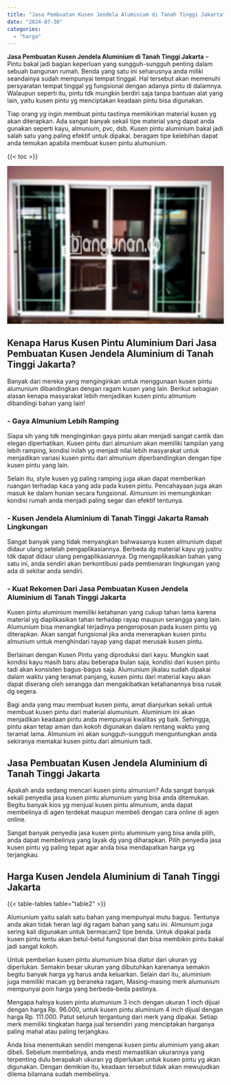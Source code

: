```yaml
---
title: "Jasa Pembuatan Kusen Jendela Aluminium di Tanah Tinggi Jakarta"
date: "2024-07-30"
categories: 
  - "harga"
---
```


**Jasa Pembuatan Kusen Jendela Aluminium di Tanah Tinggi Jakarta** – Pintu bakal jadi bagian keperluan yang sungguh-sungguh penting dalam sebuah bangunan rumah. Benda yang satu ini seharusnya anda miliki seandainya sudah mempunyai tempat tinggal. Hal tersebut akan memenuhi persyaratan tempat tinggal yg fungsional dengan adanya pintu di dalamnya. Walaupun seperti itu, pintu tdk mungkin berdiri saja tanpa bantuan alat yang lain, yaitu kusen pintu yg menciptakan keadaan pintu bisa digunakan.

Tiap orang yg ingin membuat pintu tastinya memikirkan material kusen yg akan diterapkan. Ada sangat banyak sekali tipe material yang dapat anda gunakan seperti kayu, almunium, pvc, dsb. Kusen pintu aluminium bakal jadi salah satu yang paling efektif untuk dipakai. beragam tipe kelebihan dapat anda temukan apabila membuat kusen pintu alumunium.

{{< toc >}}

![Jasa Pembuatan Kusen Jendela Aluminium di Tanah Tinggi Jakarta](/images/harga-kusen-jendela-alumunium-04.png)

## Kenapa Harus Kusen Pintu Aluminium Dari Jasa Pembuatan Kusen Jendela Aluminium di Tanah Tinggi Jakarta?

Banyak dari mereka yang menginginkan untuk menggunaan kusen pintu alumunium dibandingkan dengan ragam kusen yang lain. Berikut sebagian alasan kenapa masyarakat lebih menjadikan kusen pintu almunium dibandingi bahan yang lain!

### \- Gaya Almunium Lebih Ramping

Siapa sih yang tdk menginginkan gaya pintu akan menjadi sangat cantik dan elegan diperhatikan. Kusen pintu dari almunium akan memiliki tampilan yang lebih ramping, kondisi inilah yg menjadi nilai lebih masyarakat untuk menjadikan variasi kusen pintu dari almunium diperbandingkan dengan tipe kusen pintu yang lain.

Selain itu, style kusen yg paling ramping juga akan dapat memberikan ruangan terhadap kaca yang ada pada kusen pintu. Pencahayaan juga akan masuk ke dalam hunian secara fungsional. Almunium ini memungkinkan kondisi rumah anda menjadi paling segar dan efektif tentunya.

### \- Kusen Jendela Aluminium di Tanah Tinggi Jakarta Ramah Lingkungan

Sangat banyak yang tidak menyangkan bahwasanya kusen almunium dapat didaur ulang setelah pengaplikasiannya. Berbeda dg material kayu yg justru tdk dapat didaur ulang pengaplikasiannya. Dg mengaplikasikan bahan yang satu ini, anda sendiri akan berkontibusi pada pembenaran lingkungan yang ada di sekitar anda sendiri.

### \- Kuat Rekomen Dari Jasa Pembuatan Kusen Jendela Aluminium di Tanah Tinggi Jakarta

Kusen pintu aluminium memiliki ketahanan yang cukup tahan lama karena material yg diaplikasikan tahan terhadap rayap maupun serangga yang lain. Alumunium bisa menangkal terjadinya pengeroposan pada kusen pintu yg diterapkan. Akan sangat fungsional jika anda menerapkan kusen pintu almunium untuk menghindari rayap yang dapat merusak kusen pintu.

Berlainan dengan Kusen Pintu yang diproduksi dari kayu. Mungkin saat kondisi kayu masih baru atau beberapa bulan saja, kondisi dari kusen pintu tadi akan konsisten bagus-bagus saja. Alumunium jikalau sudah dipakai dalam waktu yang teramat panjang, kusen pintu dari material kayu akan dapat diserang oleh serangga dan mengakibatkan ketahanannya bisa rusak dg segera.

Bagi anda yang mau membuat kusen pintu, amat dianjurkan sekali untuk membuat kusen pintu dari material alumunium. Aluminium ini akan menjadikan keadaan pintu anda mempunyai kwalitas yg baik. Sehingga, pintu akan tetap aman dan kokoh digunakan dalam rentang waktu yang teramat lama. Almunium ini akan sungguh-sungguh menguntungkan anda sekiranya memakai kusen pintu dari almunium tadi.

## Jasa Pembuatan Kusen Jendela Aluminium di Tanah Tinggi Jakarta

Apakah anda sedang mencari kusen pintu almunium? Ada sangat banyak sekali penyedia jasa kusen pintu alumunium yang bisa anda ditemukan. Begitu banyak kios yg menjual kusen pintu almunium, anda dapat membelinya di agen terdekat maupun membeli dengan cara online di agen online.

Sangat banyak penyedia jasa kusen pintu aluminium yang bisa anda pilih, anda dapat membelinya yang layak dg yang diharapkan. Pilih penyedia jasa kusen pintu yg paling tepat agar anda bisa mendapatkan harga yg terjangkau.

## Harga Kusen Jendela Aluminium di Tanah Tinggi Jakarta

{{< table-tables table="table2" >}}

Alumunium yaitu salah satu bahan yang mempunyai mutu bagus. Tentunya anda akan tidak heran lagi dg ragam bahan yang satu ini. Almunium juga sering kali digunakan untuk bermacam2 tipe benda. Untuk dipakai pada kusen pintu tentu akan betul-betul fungsional dan bisa membikin pintu bakal jadi sangat kokoh.

Untuk pembelian kusen pintu alumunium bisa diatur dari ukuran yg diperlukan. Semakin besar ukuran yang dibutuhkan karenanya semakin begitu banyak harga yg harus anda keluarkan. Selain dari itu, aluminium juga memiliki macam yg beraneka ragam, Masing-masing merk alumunium mempunyai poin harga yang berbeda-beda pastinya.

Mengapa halnya kusen pintu alumunium 3 inch dengan ukuran 1 inch dijual dengan harga Rp. 96.000, untuk kusen pintu aluminium 4 inch dijual dengan harga Rp. 111.000. Patut seluruh tergantung dari merk yang dipakai. Setiap merk memiliki tingkatan harga jual tersendiri yang menciptakan harganya paling mahal atau paling terjangkau.

Anda bisa menentukan sendiri mengenai kusen pintu aluminium yang akan dibeli. Sebelum membelinya, anda mesti memastikan ukurannya yang terpenting dulu berapakah ukuran yg diperlukan untuk kusen pintu yg akan digunakan. Dengan demikian itu, keadaan tersebut tidak akan mewujudkan dilema bilamana sudah membelinya.

